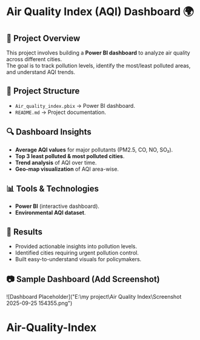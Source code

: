 # Air Quality Index (AQI) Dashboard 🌍

## 📌 Project Overview
This project involves building a **Power BI dashboard** to analyze air quality across different cities.  
The goal is to track pollution levels, identify the most/least polluted areas, and understand AQI trends.

## 📂 Project Structure
- `Air_quality_index.pbix` → Power BI dashboard.  
- `README.md` → Project documentation.

## 🔍 Dashboard Insights
- **Average AQI values** for major pollutants (PM2.5, CO, NO, SO₂).  
- **Top 3 least polluted & most polluted cities**.  
- **Trend analysis** of AQI over time.  
- **Geo-map visualization** of AQI area-wise.  

## 📊 Tools & Technologies
- **Power BI** (interactive dashboard).  
- **Environmental AQI dataset**.  

## 🚀 Results
- Provided actionable insights into pollution levels.  
- Identified cities requiring urgent pollution control.  
- Built easy-to-understand visuals for policymakers.

## 📷 Sample Dashboard (Add Screenshot)
![Dashboard Placeholder]("E:\my project\Air Quality Index\Screenshot 2025-09-25 154355.png")
# Air-Quality-Index
